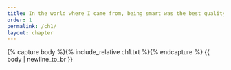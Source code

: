 ```yaml
---
title: In the world where I came from, being smart was the best quality one could have. Whatever your discipline, intellect was the defining attribute that led to the greatest chance of success. 
order: 1
permalink: /ch1/
layout: chapter
---
```


{% capture body %}{% include_relative ch1.txt %}{% endcapture %}
{{ body | newline_to_br }}
